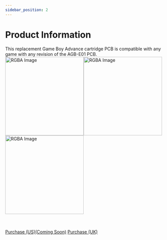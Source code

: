 ```yaml
---
sidebar_position: 2
---
```


# Product Information

This replacement Game Boy Advance cartridge PCB is compatible with any game with any revision of the AGB-E01 PCB. 
<img src="https://i.ebayimg.com/images/g/47kAAOSw9YNns07m/s-l1600.webp" alt="RGBA Image" width="250" /><img src="https://i.ebayimg.com/images/g/FQIAAOSw5FZns1DA/s-l1600.webp" alt="RGBA Image" width="250" /><img src="https://i.ebayimg.com/images/g/vfkAAOSwXzNns1Xr/s-l1600.webp" alt="RGBA Image" width="250" />

<br></br>
<a href="" class="button button--secondary" target="blank">Purchase (US)(Coming Soon)</a> <a href="https://www.ebay.co.uk/itm/167322335149" class="button button--secondary" target="blank">Purchase (UK)</a>

